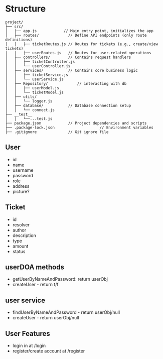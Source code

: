 # Structure
```
project/
├── src/
│   ├── app.js            // Main entry point, initializes the app
│   ├── routes/             // Define API endpoints (only route definitions)
│   │   ├── ticketRoutes.js // Routes for tickets (e.g., create/view tickets)
│   │   ├── userRoutes.js   // Routes for user-related operations
│   ├── controllers/        // Contains request handlers
│   │   ├── ticketController.js
│   │   └── userController.js
│   ├── services/           // Contains core business logic
│   │   ├── ticketService.js
│   │   └── userService.js
│   ├── Repository/             // interacting with db
│   │   ├── userModel.js
│   │   └── ticketModel.js
│   ├── utils/              
│   │   └── logger.js
│   ├── database/           // Database connection setup
│   │   └── connect.js
├── __test__
│   │   └──...test.js
├── package.json            // Project dependencies and scripts
├── .package-lock.json                    // Environment variables
├── .gitignore              // Git ignore file
```
## User
- id
- name
- username
- password
- role
- address
- picture?
## Ticket
- id
- resolver
- author
- description
- type
- amount
- status

## userDOA methods
- getUserByNameAndPassword: return userObj
- createUser - return t/f

## user service
- findUserByNameAndPassword - return userObj/null
- createUser - return userObj/null

## User Features
- login in at /login
- register/create account at /register